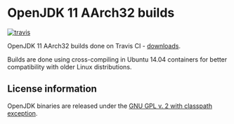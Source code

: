 OpenJDK 11 AArch32 builds
=========================

[![travis](https://travis-ci.org/ojdkbuild/contrib_jdk11u-aarch32-ci.svg)](https://travis-ci.org/ojdkbuild/contrib_jdk11u-aarch32-ci/builds)

OpenJDK 11 AArch32 builds done on Travis CI - [downloads](https://github.com/ojdkbuild/contrib_jdk11u-aarch32-ci/releases).

Builds are done using cross-compiling in Ubuntu 14.04 containers for better compatibility with older Linux distributions.

License information
-------------------

OpenJDK binaries are released under the [GNU GPL v. 2 with classpath exception](https://github.com/ojdkbuild/contrib_jdk11u-aarch32-ci/blob/master/LICENSE).

